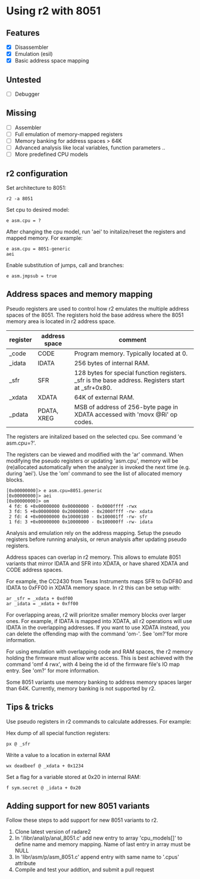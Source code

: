 Using r2 with 8051
==================

Features
--------
- [x] Disassembler
- [x] Emulation (esil)
- [x] Basic address space mapping

Untested
--------
- [ ] Debugger

Missing
-------
- [ ] Assembler
- [ ] Full emulation of memory-mapped registers
- [ ] Memory banking for address spaces > 64K
- [ ] Advanced analysis like local variables, function parameters ..
- [ ] More predefined CPU models

r2 configuration
----------------

Set architecture to 8051:

`r2 -a 8051`

Set cpu to desired model:

`e asm.cpu = ?`

After changing the cpu model, run 'aei' to initalize/reset the registers and
mapped memory. For example:

````
e asm.cpu = 8051-generic
aei
````

Enable substitution of jumps, call and branches:

`e asm.jmpsub = true`


Address spaces and memory mapping
---------------------------------

Pseudo registers are used to control how r2 emulates the multiple address
spaces of the 8051. The registers hold the base address where the 8051 memory
area is located in r2 address space.

|register|address space|comment|
|--|--|--|
|_code|CODE|Program memory. Typically located at 0.|
|_idata|IDATA|256 bytes of internal RAM.|
|_sfr|SFR|128 bytes for special function registers. _sfr is the base address. Registers start at _sfr+0x80.|
|_xdata|XDATA|64K of external RAM.|
|_pdata|PDATA, XREG|MSB of address of 256-byte page in XDATA accessed with 'movx @Ri' op codes.|

The registers are initalized based on the selected cpu. See command
'e asm.cpu=?'.

The registers can be viewed and modified with the 'ar' command. When modifying
the pseudo registers or updating 'asm.cpu', memory will be (re)allocated
automatically when the analyzer is invoked the next time (e.g. during 'aei').
Use the 'om' command to see the list of allocated memory blocks.

````
[0x00000000]> e asm.cpu=8051.generic
[0x00000000]> aei
[0x00000000]> om
 4 fd: 6 +0x00000000 0x00000000 - 0x0000ffff -rwx
 3 fd: 5 +0x00000000 0x20000000 - 0x2000ffff -rw- xdata
 2 fd: 4 +0x00000000 0x10000180 - 0x100001ff -rw- sfr
 1 fd: 3 +0x00000000 0x10000000 - 0x100000ff -rw- idata
````

Analysis and emulation rely on the address mapping. Setup the pseudo registers
before running analysis, or rerun analysis after updating pseudo registers.

Address spaces can overlap in r2 memory. This allows to emulate 8051 variants
that mirror IDATA and SFR into XDATA, or have shared XDATA and CODE address
spaces.

For example, the CC2430 from Texas Instruments maps SFR to 0xDF80 and IDATA to
0xFF00 in XDATA memory space. In r2 this can be setup with:

````
ar _sfr = _xdata + 0xdf00
ar _idata = _xdata + 0xff00
````

For overlapping areas, r2 will prioritze smaller memory blocks over larger ones.
For example, if IDATA is mapped into XDATA, all r2 operations will use IDATA in
the overlapping addresses. If you want to use XDATA instead, you can delete the
offending map with the command 'om-'. See 'om?'for more information.

For using emulation with overlapping code and RAM spaces, the r2 memory holding
the firmware must allow write access. This is best achieved with the command
'omf 4 rwx', with 4 being the id of the firmware file's IO map entry. See 'om?'
for more information.

Some 8051 variants use memory banking to address memory spaces larger than 64K.
Currently, memory banking is not supported by r2.


Tips & tricks
-------------

Use pseudo registers in r2 commands to calculate addresses. For example:

Hex dump of all special function registers:

`px @ _sfr`

Write a value to a location in external RAM

`wx deadbeef @ _xdata + 0x1234`

Set a flag for a variable stored at 0x20 in internal RAM:

`f sym.secret @ _idata + 0x20`


Adding support for new 8051 variants
------------------------------------

Follow these steps to add support for new 8051 variants to r2.

1. Clone latest version of radare2
2. In '/libr/anal/p/anal_8051.c' add new entry to array 'cpu_models[]' to define name and memory mapping. Name of last entry in array must be NULL
3. In 'libr/asm/p/asm_8051.c' append entry with same name to '.cpus' attribute
4. Compile and test your addtion, and submit a pull request
